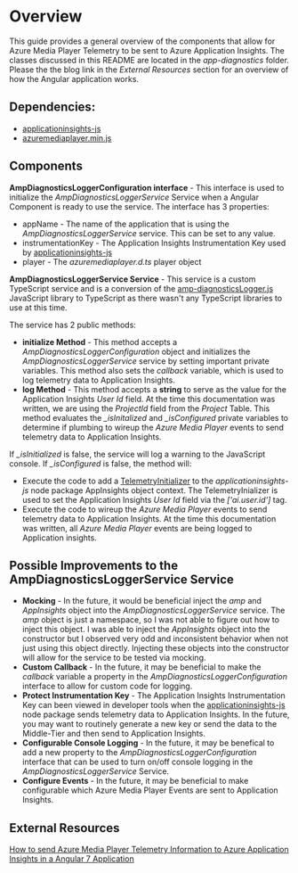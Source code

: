 # Overview

This guide provides a general overview of the components that allow for Azure Media Player Telemetry to be sent to Azure Application Insights.  The classes discussed in this README are located in the *app-diagnostics* folder.  Please the the blog link in the *External Resources* section for an overview of how the Angular application works.

## Dependencies:
* [applicationinsights-js](https://www.npmjs.com/package/applicationinsights-js)
* [azuremediaplayer.min.js](https://amp.azure.net/libs/amp/latest/azuremediaplayer.min.js)

## Components

**AmpDiagnosticsLoggerConfiguration interface** - This interface is used to initialize the *AmpDiagnosticsLoggerService* Service when a Angular Component is ready to use the service.  The interface has 3 properties:

* appName - The name of the application that is using the *AmpDiagnosticsLoggerService* service.  This can be set to any value.
* instrumentationKey - The Application Insights Instrumentation Key used by [applicationinsights-js](https://www.npmjs.com/package/applicationinsights-js)
* player - The *azuremediaplayer.d.ts* player object


**AmpDiagnosticsLoggerService Service**  - This service is a custom TypeScript service and is a conversion of the [amp-diagnosticsLogger.js](https://github.com/Azure-Samples/media-services-javascript-azure-media-player-diagnostic-logger-plugin/blob/master/amp-diagnosticsLogger.js) JavaScript library to TypeScript as there wasn't any TypeScript libraries to use at this time.


The service has 2 public methods:
* **initialize Method** - This method accepts a *AmpDiagnosticsLoggerConfiguration* object and initializes the *AmpDiagnosticsLoggerService* service by setting important private variables.  This method also sets the *callback* variable, which is used to log telemetry data to Application Insights.
* **log Method** - This method accepts a **string** to serve as the value for the Application Insights *User Id* field.  At the time this documentation was written, we are using the *ProjectId* field from the *Project* Table. This method evaluates the *_isInitalized* and *_isConfigured* private variables to determine if plumbing to wireup the *Azure Media Player* events to send telemetry data to Application Insights.

If *_isInitialized* is false, the service will log a warning to the JavaScript console.  If *_isConfigured* is false,  the method will:
* Execute the code to add a [TelemetryInitializer](https://github.com/Microsoft/ApplicationInsights-JS/blob/master/API-reference.md) to the *applicationinsights-js* node package AppInsights object context.  The TelemetryInializer is used to set the Application Insights *User Id* field via the *['ai.user.id']* tag.
* Execute the code to wireup the *Azure Media Player* events to send telemetry data to Application Insights.  At the time this documentation was written, all *Azure Media Player* events are being logged to Application insights.

## Possible Improvements to the AmpDiagnosticsLoggerService Service
* **Mocking** - In the future, it would be beneficial inject the *amp* and *AppInsights* object into the *AmpDiagnosticsLoggerService* service.  The *amp* object is just a namespace, so I was not able to figure out how to inject this object.  I was able to inject the *AppInsights* object into the constructor but I observed very odd and inconsistent behavior when not just using this object directly.  Injecting these objects into the constructor will allow for the service to be tested via mocking.
* **Custom Callback** - In the future, it may be beneficial to make the *callback* variable a property in the *AmpDiagnosticsLoggerConfiguration* interface to allow for custom code for logging.
* **Protect Instrumentation Key** - The Application Insights Instrumentation Key can been viewed in developer tools when the [applicationinsights-js](https://www.npmjs.com/package/applicationinsights-js) node package sends telemetry data to Application Insights.  In the future, you may want to routinely generate a new key or send the data to the Middle-Tier and then send to Application Insights.
* **Configurable Console Logging** - In the future, it may be benefical to add a new property to the *AmpDiagnosticsLoggerConfiguration* interface that can be used to turn on/off console logging in the *AmpDiagnosticsLoggerService* Service.  
* **Configure Events** - In the future, it may be beneficial to make configurable which Azure Media Player Events are sent to Application Insights.

## External Resources
[How to send Azure Media Player Telemetry Information to Azure Application Insights in a Angular 7 Application](https://blog.michaeldeongreen.com/post/how-to-send-azure-media-player-telemetry-information-to-azure-application-insights-in-a-angular-7-application)

